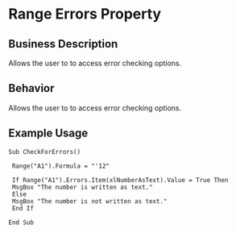# Range Errors Property

## Business Description
Allows the user to to access error checking options.

## Behavior
Allows the user to to access error checking options.

## Example Usage
```vba
Sub CheckForErrors() 
 
 Range("A1").Formula = "'12" 
 
 If Range("A1").Errors.Item(xlNumberAsText).Value = True Then 
 MsgBox "The number is written as text." 
 Else 
 MsgBox "The number is not written as text." 
 End If 
 
End Sub
```